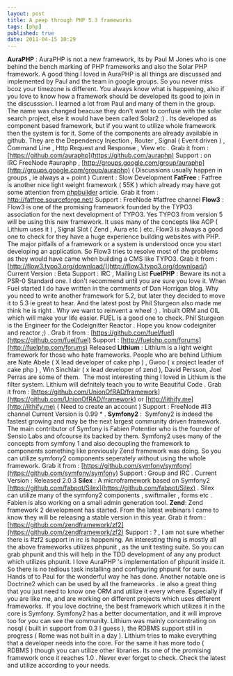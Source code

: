 ```yaml
---
layout: post
title: A peep through PHP 5.3 frameworks
tags: [php]
published: true
date: 2011-04-15 10:29
---
```

**AuraPHP** : AuraPHP is not a new framework, its by Paul M Jones who is one behind the bench marking of PHP frameworks and also the Solar PHP framework. A good thing I loved in AuraPHP is all things are discussed and implemented by Paul and the team in google groups. So you never miss bcoz your timezone is different. You always know what is happening, also if you love to know how a framework should be developed its good to join in the discusssion. I learned a lot from Paul and many of them in the group. The name was changed beacuse they don't want to confuse with the solar search project, else it would have been called Solar2 :) . Its developed as component based framework, but if you want to utilize whole framework then the system is for it. Some of the components are already available in github. They are the Dependency Injection , Router , Signal ( Event driven ) , Command Line , Http Request and Response , View etc .  Grab it from : [https://github.com/auraphp](https://github.com/auraphp)  Support : on IRC FreeNode \#auraphp , [http://groups.google.com/group/auraphp](http://groups.google.com/group/auraphp) ( Discussions usually happen in groups , ie always a + point )  Current : Slow Development  **FatFree** : Fatfree is another nice light weight framework ( 55K ) which already may have got some attention from [phpbuilder](http://www.phpbuilder.com/columns/php-fat-free-framework/Jason_Gilmore04052011.php3) article.  Grab it from : http://fatfree.sourceforge.net/  Support : FreeNode \#fatfree channel  **Flow3** : Flow3 is one of the promising framework founded by the TYPO3 association for the next development of TYPO3. Yes TYPO3 from version 5 will be using this new framework. It uses many of the concepts like AOP ( Lithium uses it ) , Signal Slot ( Zend , Aura etc ) etc. Flow3 is always a good one to check for they have a huge experience building websites with PHP. The major pitfalls of a framework or a system is understood once you start developing an application. So Flow3 tries to resolve most of the problems as they would have came when building a CMS like TYPO3.  Grab it from : [http://flow3.typo3.org/download/](http://flow3.typo3.org/download/)  Current Version : Beta  Support : IRC , Mailing List  **FuelPHP** : Beware its not a PSR-0 Standard one. I don't recommend until you are sure you love it. When Fuel started I do have written in the comments of Dan Horrigan blog. Why you need to write another framework for 5.2, but later they decided to move it to 5.3 ie great to hear. And the latest post by Phil Sturgeon also made me think he is right . Why we want to reinvent a wheel :) . Inbuilt ORM and OIL which will make your life easier. FUEL is a good one to check. Phil Sturgeon is the Engineer for the Codeignitter Reactor . Hope you know codeigniter and reactor ;) .  Grab it from : [https://github.com/fuel/fuel](https://github.com/fuel/fuel)  Support : [http://fuelphp.com/forums](http://fuelphp.com/forums)  Released  **Lithium** : Lithium is a light weight framework for those who hate frameworks. People who are behind Lithium are Nate Abele ( X lead developer of cake php ) , Gwoo ( x project leader of cake php ) , Win Sinchlair ( x lead developer of zend ), David Persson, Joel Perras are some of them.  The most interesting thing I loved in Lithium is the filter system. Lithium will defnitely teach you to write Beautiful Code .  Grab it from : [https://github.com/UnionOfRAD/framework](https://github.com/UnionOfRAD/framework) or [http://lithify.me](http://lithify.me) ( Need to create an account )  Support : FreeNode \#li3 channel  Current Version is 0.99 \* .  **Symfony2** :  Symfony2 is indeed the fastest growing and may be the next largest community driven framework. The main contributor of Symfony is Fabien Potentier who is the founder of Sensio Labs and ofcourse its backed by them. Symfony2 uses many of the concepts from symfony 1 and also decoupling the framework to components something like previously Zend framework was doing. So you can utilize symfony2 components seperately without using the whole framework.  Grab it from : [https://github.com/symfony/symfony](https://github.com/symfony/symfony)  Support : Group and IRC .  Current Version : Released 2.0.3  **Silex** : A microframework based on Symfony2  [https://github.com/fabpot/Silex](https://github.com/fabpot/Silex) . Silex can utilize many of the symfony2 components , swiftmailer , forms etc . Fabien is also working on a small admin generation tool.  **Zend**: Zend framework 2 development has started. From the latest webinars I came to know they will be releasing a stable version in this year.  Grab it from : [https://github.com/zendframework/zf2](https://github.com/zendframework/zf2)  Support : ? , I am not sure whether there is \#zf2 support in irc is happening.  An interesting thing is mostly all the above frameworks utilizes phpunit , as the unit testing suite. So you can grab phpunit and this will help in the TDD development of any any product which utilizes phpunit. I love AuraPHP 's implementation of phpunit inside it. So there is no tedious task installing and configuring phpunit for aura. Hands of to Paul for the wonderful way he has done.  Another notable one is Doctrine2 which can be used by all the frameworks . ie also a great thing that you just need to know one ORM and utilize it every where. Especially if you are like me, and are working on different projects which uses different frameworks.   If you love doctrine, the best framework which utilizes it in the core is Symfony. Symfony2 has a better documentation, and it will improve too for you can see the community.  Lithium was mainly concentrating on nosql ( built in support from 0.3 I guess ), the RDBMS support still in progress ( Rome was not built in a day ). Lithium tries to make everything that a developer needs into the core. For the same it has more todo ( RDBMS ) though you can utilize other libraries. Its one of the promising framework once it reaches 1.0 . Never ever forget to check.  Check the latest and utilize according to your needs.   
